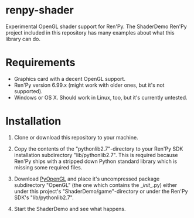 # renpy-shader

Experimental OpenGL shader support for Ren'Py. The ShaderDemo Ren'Py project included in this repository has many examples about what this library can do.

# Requirements

* Graphics card with a decent OpenGL support.
* Ren'Py version 6.99.x (might work with older ones, but it's not supported).
* Windows or OS X. Should work in Linux, too, but it's currently untested.

# Installation

1. Clone or download this repository to your machine.

2. Copy the contents of the "pythonlib2.7"-directory to your Ren'Py SDK installation subdirectory "lib/pythonlib2.7". This is required because Ren'Py ships with a stripped down Python standard library which is missing some required files.

3. Download [PyOpenGL](https://pypi.python.org/pypi/PyOpenGL/3.1.1a1) and place it's uncompressed package subdirectory "OpenGL" (the one which contains the \__init__.py) either under this project's "ShaderDemo/game"-directory or under the Ren'Py SDK's "lib/pythonlib2.7".

4. Start the ShaderDemo and see what happens.
